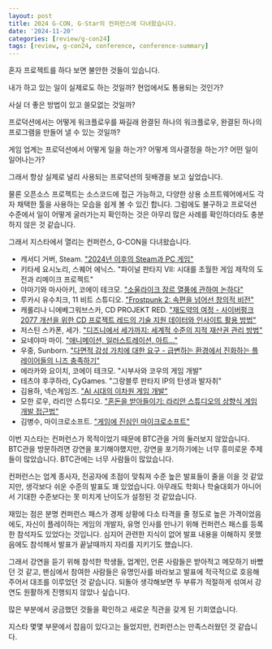 ```yaml
---
layout: post
title: 2024 G-CON, G-Star의 컨퍼런스에 다녀왔습니다.
date: '2024-11-20'
categories: [review/g-con24]
tags: [review, g-con24, conference, conference-summary]
---
```


혼자 프로젝트를 하다 보면 불안한 것들이 있습니다.

내가 하고 있는 일이 실제로도 하는 것일까? 현업에서도 통용되는 것인가?

사실 더 좋은 방법이 있고 쓸모없는 것일까?

프로덕션에서는 어떻게 워크플로우를 짜길래 완결된 하나의 워크플로우, 완결된 하나의 프로그램을 만들어 낼 수 있는 것일까?

게임 업계는 프로덕션에서 어떻게 일을 하는가? 어떻게 의사결정을 하는가? 어떤 일이 일어나는가?

그래서 항상 실제로 널리 사용되는 프로덕션의 뒷배경을 보고 싶었습니다.

물론 오픈소스 프로젝트는 소스코드에 접근 가능하고, 다양한 상용 소프트웨어에서도 각자 채택한 툴을 사용하는 모습을 쉽게 볼 수 있긴 합니다. 그럼에도 불구하고 프로덕션 수준에서 일이 어떻게 굴러가는지 확인하는 것은 아무리 많은 사례를 확인하더라도 충분하지 않은 것 같습니다.

그래서 지스타에서 열리는 컨퍼런스, G-CON을 다녀왔습니다.

- 캐서디 거버, Steam. ["2024년 이후의 Steam과 PC 게임"](/posts/2024-11-20-gcon24-steam-steamworks-steamdeck)
- 키타세 요시노리, 스퀘어 에닉스. "파이널 판타지 VII: 시대를 초월한 게임 제작의 도전과 리메이크 프로젝트"
- 야마기와 마사아키, 코에이 테크모. ["소울라이크 장르 열풍에 관하여 논하다"](/posts/2024-11-20-gcon24-yamagiwa-soullike)
- 루카시 유수치크, 11 비트 스튜디오. ["Frostpunk 2: 속편을 넘어선 창의적 비전"](/posts/2024-11-20-gcon24-11bit-fp2)
- 캐롤리나 니에베그워브스카, CD PROJEKT RED. ["재도약의 여정 - 사이버펑크 2077 개선을 위한 CD 프로젝트 레드의 기술 지원 데이터와 인사이트 활용 방법"](/posts/2024-11-20-gcon24-cdpr-cp77)
- 저스틴 스카폰, 세가. ["디즈니에서 세가까지: 세계적 수준의 지적 재산권 관리 방법"](/posts/2024-11-20-gcon24-sega-transmedia)
- 요네야마 마이. ["애니메이션, 일러스트레이션, 아트..."](/posts/2024-11-20-gcon24-yoneyama-animation-illustration-art)
- 우중, Sunborn. ["다면적 감성 가치에 대한 요구 - 급변하는 환경에서 진화하는 플레이어들의 니즈 충족하기"](/posts/2024-11-20-gcon24-sunborn-girlsfrontline)
- 에라카와 요이치, 코에이 테크모. "시부사와 코우의 게임 개발"
- 테츠야 후쿠하라, CyGames. "그랑블루 판타지 IP의 탄생과 발자취"
- 김용하, 넥슨게임즈. ["AI 시대의 이차원 게임 개발"](/posts/2024-11-20-gcon24-nexon-bluearchive)
- 모한 로우, 라리안 스튜디오. ["혼돈을 받아들이기: 라리안 스튜디오의 상향식 게임 개발 접근법"](/posts/2024-11-20-gcon24-larian-bg3)
- 김병수, 마이크로소프트. ["게임에 진심인 마이크로소프트"](/posts/2024-11-20-gcon24-msft-wwgv)

이번 지스타는 컨퍼런스가 목적이었기 때문에 BTC관을 거의 둘러보지 않았습니다. BTC관을 방문하려면 강연을 포기해야했지만, 강연을 포기하기에는 너무 흥미로운 주제들이 많았습니다. BTC관에는 너무 사람들이 많았습니다.

컨퍼런스는 업계 종사자, 전공자에 초점이 맞춰져 수준 높은 발표들이 줄을 이을 것 같았지만, 생각보다 쉬운 수준의 발표도 꽤 있었습니다. 아무래도 학회나 학술대회가 아니어서 기대한 수준보다는 못 미치게 난이도가 설정된 것 같았습니다.

재밌는 점은 분명 컨퍼런스 패스가 경제 상황에 다소 타격을 줄 정도로 높은 가격이었음에도, 자신이 플레이하는 게임의 개발자, 유명 인사를 만나기 위해 컨퍼런스 패스를 등록한 참석자도 있었다는 것입니다. 심지어 관련한 지식이 없어 발표 내용을 이해하지 못했음에도 참석해서 발표가 끝날때까지 자리를 지키기도 했습니다.

그래서 강연을 듣기 위해 참석한 학생들, 업계인, 언론 사람들은 받아적고 메모하기 바빴던 것 같고, 팬심에서 참여한 사람들은 유명인사를 바라보고 발표에 적극적으로 호응해주어서 대조를 이루었던 것 같습니다. 되돌아 생각해보면 두 부류가 적절하게 섞여서 강연도 원활하게 진행되지 않았나 싶습니다.

많은 부분에서 궁금했던 것들을 확인하고 새로운 직관을 갖게 된 기회였습니다.

지스타 몇몇 부문에서 잡음이 있다고는 들었지만, 컨퍼런스는 만족스러웠던 것 같습니다.
